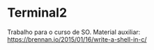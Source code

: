 # Terminal2
Trabalho para o curso de SO.
Material auxiliar: https://brennan.io/2015/01/16/write-a-shell-in-c/
